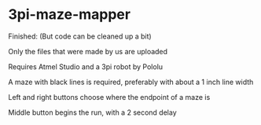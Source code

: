 # 3pi-maze-mapper

Finished: (But code can be cleaned up a bit)

Only the files that were made by us are uploaded

Requires Atmel Studio and a 3pi robot by Pololu

A maze with black lines is required, preferably with about a 1 inch line width

Left and right buttons choose where the endpoint of a maze is

Middle button begins the run, with a 2 second delay

